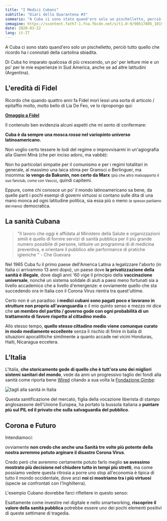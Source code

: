 ```yaml
---
title: "I Medici Cubani"
subtitle: "Diari della Quarantena #3"
sommario: "A Cuba ci sono stato quand'ero solo un pischelletto, perciò tutto quello che ricordo ha i connotati della cartolina sbiadita"
immagine: https://scontent.fath7-1.fna.fbcdn.net/v/t1.0-9/90517805_10159083111224796_2315036189142286336_n.jpg?_nc_cat=1&_nc_sid=730e14&_nc_ohc=Tf6Ybcf_BK8AX9DCeYF&_nc_ht=scontent.fath7-1.fna&oh=86df27ea078b27977b7396d354718d7b&oe=5E9F0D23
date: 2020-03-22
lang: it-IT
---
```


A Cuba ci sono stato quand'ero solo un pischelletto, perciò tutto quello che ricordo ha i connotati della cartolina sbiadita.

Di Cuba ho imparato qualcosa di più crescendo, un po' per letture mie e un po' per le mie esperienze in Sud America, anche se ad altre latitudini (Argentina).

## L'eredità di Fidel

Ricordo che quando quattro anni fa Fidel morì lessi una sorta di articolo / epitaffio molto, molto bello di Lia De Feo, ve lo ripropongo qui:

[**Omaggio a Fidel**](http://www.lamacchinasognante.com/omaggio-a-fidel-lia-de-feo/)

Il contenuto ben evidenzia alcuni aspetti che mi sento di confermare:

**Cuba è da sempre una mosca _rossa_ nel variopinto universo latinoamericano.**

Non voglio certo tessere le lodi del regime o improvvisarmi in un'agiografia alla Gianni Minà (che per inciso adoro, ma vabbè): 

Non ho particolari simpatie per il comunismo e per i regimi totalitari in generale, al massimo una laica stima per Gramsci o Berlinguer, ma insomma: **io vengo da Bakunin, non certo da Marx** <small>(più che altro malsopporto il suo fanclub, come con Vasco)</small>, quindi capitemi.

Eppure, come chi conosce un po' il mondo latinoamericano sa bene, da quelle parti i pochi esempi di governi virtuosi si contano sulle dita di una mano monca ad ogni latitudine politica, sia essa più o meno <small>(e spesso parliamo del meno)</small> democratica.

## La sanità Cubana

>"Il lavoro che oggi è affidata al Ministero della Salute e organizzazioni simili è quello di fornire servizi di sanità pubblica per il più grande numero possibile di persone, istituire un programma di di medicina preventiva, e orientare il pubblico alle performance di pratiche igieniche " - Che Guevara

Nel 1965 Cuba fu il primo paese dell'America Latina a legalizzare l'aborto (in Italia ci arrivammo 13 anni dopo), un paese dove **la privatizzazione della sanità è illegale**, dove dagli anni '60 vige il principio della **vaccinazione universale**, nonché un sistema solidale di aiuti a paesi meno fortunati sia a livello accademico che a livello d'emergenze: e ovviamente quello che sta succedendo ora in Italia con il Corona Virus rientra tra quest'ultime.

Certo non è un paradiso: **i medici cubani sono pagati poco e lavorano in strutture non proprio all'avanguardia** e il mio quinto senso e mezzo mi dice che **un membro del partito / governo gode con ogni probabilità  di un trattamento di favore rispetto al cittadino medio**.

Allo stesso tempo, **quello stesso cittadino medio viene comunque curato in modo mediamente eccellente** senza il rischio di finire in balia di situazioni apocalittiche similmente a quanto accade nei vicini Honduras, Haiti, Nicaragua eccetera.

## L'Italia

L'Italia, **che storicamente gode di quello che è tutt'ora uno dei migliori sistemi sanitari del mondo**, vede da anni un progressivo taglio dei fondi alla sanità come riporta bene [Wired](https://www.wired.it/attualita/politica/2020/03/12/tagli-sanita-italia-storia/) citando a sua volta la [Fondazione Gimbe](https://www.gimbe.org/osservatorio/Report_Osservatorio_GIMBE_2019.07_Definanziamento_SSN.pdf#page=13):

<img src="https://images.wired.it/wp-content/uploads/2020/03/12120132/Schermata-2020-03-12-alle-11.01.04.png" alt="tagli alla sanità in Italia">

Questa santificazione del mercato, figlia della vocazione liberista di stampo anglosassone dell'Unione Europea, ha portato la bussola italiana a **puntare più sul PIL ed il privato che sulla salvaguardia del pubblico**.

## Corona e Futuro

Intendiamoci: 

ovviamente **non credo che anche una Sanità tre volte più potente della nostra avremmo potuto arginare il disastro Corona Virus**.

Credo però che avremmo certamente potuto farlo meglio **se avessimo mostrato più decisione nel chiudere tutto in tempi più stretti**, ma come possiamo vedere questa ritrosia a porre uno stop all'economia è tipica di tutto il mondo occidentale, dove anzi **noi ci mostriamo tra i più virtuosi** (specie se confrontati con l'Inghilterra).

L'esempio Cubano dovrebbe farci riflettere in questo senso:

Esattamente come investire nel digitale e nello smartworking, **riscoprire il valore della sanità pubblica** potrebbe essere uno dei pochi elementi positivi di queste settimane di tragedia.
